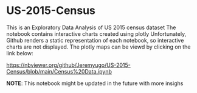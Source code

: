 # US-2015-Census

This is an Exploratory Data Analysis of US 2015 census dataset
The notebook contains interactive charts created using plotly
Unfortunately, Github renders a static representation of each notebook, so interactive charts are not displayed.
The plotly maps can be viewd by clicking on the link below:

https://nbviewer.org/github/Jeremyugo/US-2015-Census/blob/main/Census%20Data.ipynb


**NOTE**: This notebook might be updated in the future with more insighs


